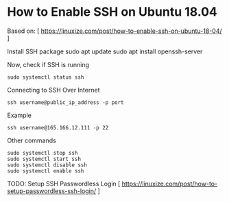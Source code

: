 # How to Enable SSH on Ubuntu 18.04
Based on: [ https://linuxize.com/post/how-to-enable-ssh-on-ubuntu-18-04/ ]

Install SSH package
    sudo apt update
    sudo apt install openssh-server

Now, check if SSH is running

    sudo systemctl status ssh

Connecting to SSH Over Internet

    ssh username@public_ip_address -p port

Example

    ssh username@165.166.12.111 -p 22

Other commands

    sudo systemctl stop ssh
    sudo systemctl start ssh
    sudo systemctl disable ssh
    sudo systemctl enable ssh

TODO:
Setup SSH Passwordless Login
[ https://linuxize.com/post/how-to-setup-passwordless-ssh-login/ ]
